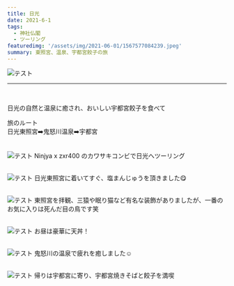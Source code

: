 ```yaml
---
title: 日光
date: 2021-6-1
tags: 
  - 神社仏閣
  - ツーリング
featuredimg: '/assets/img/2021-06-01/1567577084239.jpeg'
summary: 東照宮、温泉、宇都宮餃子の旅
---
```

![テスト](https://k-kash.s3.us-west-1.amazonaws.com/2021-06-01/1567577084239.jpeg "サンプル")
<br>
***
<br>

日光の自然と温泉に癒され、おいしい宇都宮餃子を食べて<br>

旅のルート<br>
日光東照宮➡️鬼怒川温泉➡️宇都宮
<br>
<br>


![テスト](https://k-kash.s3.us-west-1.amazonaws.com/2021-06-01/20190903_124050.jpg "サンプル")
Ninjya x zxr400 のカワサキコンビで日光へツーリング
<br>
<br>

![テスト](https://k-kash.s3.us-west-1.amazonaws.com/2021-06-01/20190903_125311.jpg "サンプル")
日光東照宮に着いてすぐ、塩まんじゅうを頂きました😋
<br>
<br>

![テスト](https://k-kash.s3.us-west-1.amazonaws.com/2021-06-01/20220327_144207.jpg "サンプル")
東照宮を拝観、三猿や眠り猫など有名な装飾がありましたが、一番のお気に入りは死んだ目の鳥です笑
<br>
<br>

![テスト](https://k-kash.s3.us-west-1.amazonaws.com/2021-06-01/20220327_132024.jpg "サンプル")
お昼は豪華に天丼！
<br>
<br>

![テスト](https://k-kash.s3.us-west-1.amazonaws.com/2021-06-01/20220327_172355.jpg "サンプル")
鬼怒川の温泉で疲れを癒しました☺️
<br>
<br>

![テスト](https://k-kash.s3.us-west-1.amazonaws.com/2021-06-01/20220327_190654.jpg "サンプル")
帰りは宇都宮に寄り、宇都宮焼きそばと餃子を満喫
<br>
<br>
